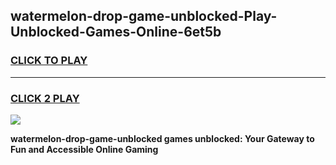 
## watermelon-drop-game-unblocked-Play-Unblocked-Games-Online-6et5b
<h3>
<a href="https://premium76.site?title=watermelon-drop-game-unblocked&ref=25A">CLICK TO PLAY</a></h3>
<hr>

<h3>
<a href="https://premium76.site?title=watermelon-drop-game-unblocked&ref=25A">CLICK 2 PLAY</a>
  
</h3>

<a href="https://premium76.site?title=watermelon-drop-game-unblocked&ref=25A"><img src="https://clearcache.store/games.png"></a>


**watermelon-drop-game-unblocked games unblocked: Your Gateway to Fun and Accessible Online Gaming**
